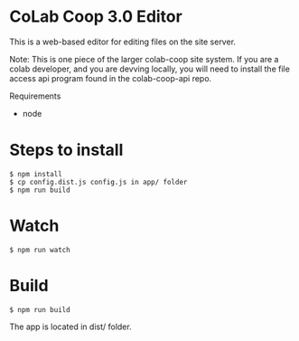 # CoLab Coop 3.0 Editor

This is a web-based editor for editing files on the site server.

Note: This is one piece of the larger colab-coop site system. If you are a colab developer, and you are devving locally, you will need to install the file access api program found in the colab-coop-api repo.

Requirements
- node

Steps to install
====================
    $ npm install
    $ cp config.dist.js config.js in app/ folder
    $ npm run build

Watch
====================
    $ npm run watch

Build
====================
    $ npm run build

The app is located in dist/ folder.
